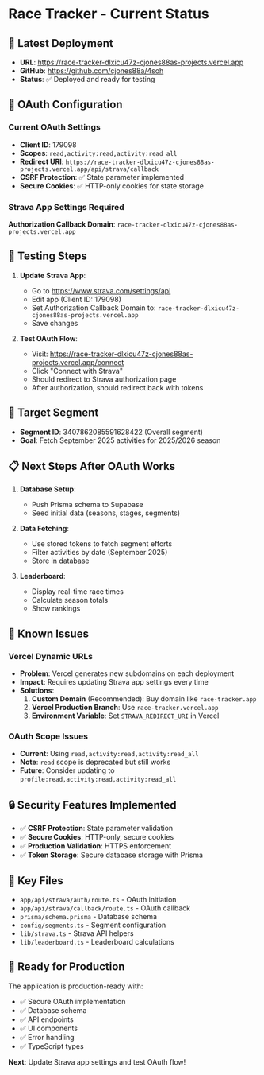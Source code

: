 # Race Tracker - Current Status

## 🎯 **Latest Deployment**
- **URL**: https://race-tracker-dlxicu47z-cjones88as-projects.vercel.app
- **GitHub**: https://github.com/cjones88a/4soh
- **Status**: ✅ Deployed and ready for testing

## 🔧 **OAuth Configuration**

### **Current OAuth Settings**
- **Client ID**: 179098
- **Scopes**: `read,activity:read,activity:read_all`
- **Redirect URI**: `https://race-tracker-dlxicu47z-cjones88as-projects.vercel.app/api/strava/callback`
- **CSRF Protection**: ✅ State parameter implemented
- **Secure Cookies**: ✅ HTTP-only cookies for state storage

### **Strava App Settings Required**
**Authorization Callback Domain**: `race-tracker-dlxicu47z-cjones88as-projects.vercel.app`

## 🧪 **Testing Steps**

1. **Update Strava App**:
   - Go to https://www.strava.com/settings/api
   - Edit app (Client ID: 179098)
   - Set Authorization Callback Domain to: `race-tracker-dlxicu47z-cjones88as-projects.vercel.app`
   - Save changes

2. **Test OAuth Flow**:
   - Visit: https://race-tracker-dlxicu47z-cjones88as-projects.vercel.app/connect
   - Click "Connect with Strava"
   - Should redirect to Strava authorization page
   - After authorization, should redirect back with tokens

## 🎯 **Target Segment**
- **Segment ID**: 3407862085591628422 (Overall segment)
- **Goal**: Fetch September 2025 activities for 2025/2026 season

## 📋 **Next Steps After OAuth Works**

1. **Database Setup**:
   - Push Prisma schema to Supabase
   - Seed initial data (seasons, stages, segments)

2. **Data Fetching**:
   - Use stored tokens to fetch segment efforts
   - Filter activities by date (September 2025)
   - Store in database

3. **Leaderboard**:
   - Display real-time race times
   - Calculate season totals
   - Show rankings

## 🚨 **Known Issues**

### **Vercel Dynamic URLs**
- **Problem**: Vercel generates new subdomains on each deployment
- **Impact**: Requires updating Strava app settings every time
- **Solutions**:
  1. **Custom Domain** (Recommended): Buy domain like `race-tracker.app`
  2. **Vercel Production Branch**: Use `race-tracker.vercel.app`
  3. **Environment Variable**: Set `STRAVA_REDIRECT_URI` in Vercel

### **OAuth Scope Issues**
- **Current**: Using `read,activity:read,activity:read_all`
- **Note**: `read` scope is deprecated but still works
- **Future**: Consider updating to `profile:read,activity:read,activity:read_all`

## 🔒 **Security Features Implemented**

- ✅ **CSRF Protection**: State parameter validation
- ✅ **Secure Cookies**: HTTP-only, secure cookies
- ✅ **Production Validation**: HTTPS enforcement
- ✅ **Token Storage**: Secure database storage with Prisma

## 📁 **Key Files**

- `app/api/strava/auth/route.ts` - OAuth initiation
- `app/api/strava/callback/route.ts` - OAuth callback
- `prisma/schema.prisma` - Database schema
- `config/segments.ts` - Segment configuration
- `lib/strava.ts` - Strava API helpers
- `lib/leaderboard.ts` - Leaderboard calculations

## 🚀 **Ready for Production**

The application is production-ready with:
- ✅ Secure OAuth implementation
- ✅ Database schema
- ✅ API endpoints
- ✅ UI components
- ✅ Error handling
- ✅ TypeScript types

**Next**: Update Strava app settings and test OAuth flow!
